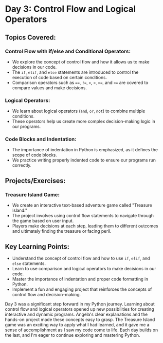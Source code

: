 # Day 3: Control Flow and Logical Operators

## Topics Covered:

### Control Flow with if/else and Conditional Operators:
- We explore the concept of control flow and how it allows us to make decisions in our code.
- The `if`, `elif`, and `else` statements are introduced to control the execution of code based on certain conditions.
- Comparison operators such as `==`, `!=`, `>`, `<`, `>=`, and `<=` are covered to compare values and make decisions.

### Logical Operators:
- We learn about logical operators (`and`, `or`, `not`) to combine multiple conditions.
- These operators help us create more complex decision-making logic in our programs.

### Code Blocks and Indentation:
- The importance of indentation in Python is emphasized, as it defines the scope of code blocks.
- We practice writing properly indented code to ensure our programs run correctly.

## Projects/Exercises:

### Treasure Island Game:
- We create an interactive text-based adventure game called "Treasure Island."
- The project involves using control flow statements to navigate through the game based on user input.
- Players make decisions at each step, leading them to different outcomes and ultimately finding the treasure or facing peril.

## Key Learning Points:
- Understand the concept of control flow and how to use `if`, `elif`, and `else` statements.
- Learn to use comparison and logical operators to make decisions in our code.
- Master the importance of indentation and proper code formatting in Python.
- Implement a fun and engaging project that reinforces the concepts of control flow and decision-making.

Day 3 was a significant step forward in my Python journey. Learning about control flow and logical operators opened up new possibilities for creating interactive and dynamic programs. Angela's clear explanations and the hands-on project made these concepts easy to grasp. The Treasure Island game was an exciting way to apply what I had learned, and it gave me a sense of accomplishment as I saw my code come to life. Each day builds on the last, and I'm eager to continue exploring and mastering Python.
